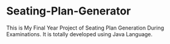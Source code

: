 # Seating-Plan-Generator

This is My Final Year Project of Seating Plan Generation During Examinations. It is totally developed using Java Language.













